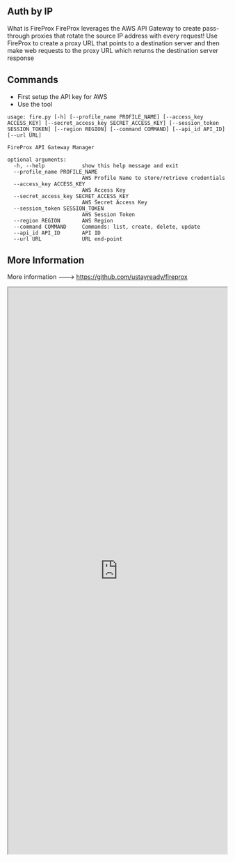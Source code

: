 
## Auth by IP

What is FireProx
	FireProx leverages the AWS API Gateway to create pass-through proxies that rotate the source IP address with every request! Use FireProx to create a proxy URL that points to a destination server and then make web requests to the proxy URL which returns the destination server response


## Commands

- First setup the API key for AWS
- Use the tool

```
usage: fire.py [-h] [--profile_name PROFILE_NAME] [--access_key ACCESS_KEY] [--secret_access_key SECRET_ACCESS_KEY] [--session_token SESSION_TOKEN] [--region REGION] [--command COMMAND] [--api_id API_ID] [--url URL]

FireProx API Gateway Manager

optional arguments:
  -h, --help            show this help message and exit
  --profile_name PROFILE_NAME
                        AWS Profile Name to store/retrieve credentials
  --access_key ACCESS_KEY
                        AWS Access Key
  --secret_access_key SECRET_ACCESS_KEY
                        AWS Secret Access Key
  --session_token SESSION_TOKEN
                        AWS Session Token
  --region REGION       AWS Region
  --command COMMAND     Commands: list, create, delete, update
  --api_id API_ID       API ID
  --url URL             URL end-point
```


## More Information

More information ---> https://github.com/ustayready/fireprox

<iframe src="https://github.com/ustayready/fireprox" width="100%" height="1300"></iframe>
